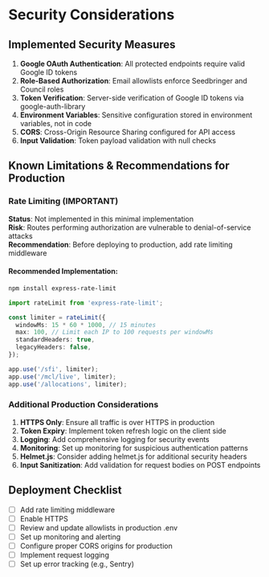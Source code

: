 # Security Considerations

## Implemented Security Measures

1. **Google OAuth Authentication**: All protected endpoints require valid Google ID tokens
2. **Role-Based Authorization**: Email allowlists enforce Seedbringer and Council roles
3. **Token Verification**: Server-side verification of Google ID tokens via google-auth-library
4. **Environment Variables**: Sensitive configuration stored in environment variables, not in code
5. **CORS**: Cross-Origin Resource Sharing configured for API access
6. **Input Validation**: Token payload validation with null checks

## Known Limitations & Recommendations for Production

### Rate Limiting (IMPORTANT)
**Status**: Not implemented in this minimal implementation  
**Risk**: Routes performing authorization are vulnerable to denial-of-service attacks  
**Recommendation**: Before deploying to production, add rate limiting middleware

#### Recommended Implementation:
```bash
npm install express-rate-limit
```

```typescript
import rateLimit from 'express-rate-limit';

const limiter = rateLimit({
  windowMs: 15 * 60 * 1000, // 15 minutes
  max: 100, // Limit each IP to 100 requests per windowMs
  standardHeaders: true,
  legacyHeaders: false,
});

app.use('/sfi', limiter);
app.use('/mcl/live', limiter);
app.use('/allocations', limiter);
```

### Additional Production Considerations

1. **HTTPS Only**: Ensure all traffic is over HTTPS in production
2. **Token Expiry**: Implement token refresh logic on the client side
3. **Logging**: Add comprehensive logging for security events
4. **Monitoring**: Set up monitoring for suspicious authentication patterns
5. **Helmet.js**: Consider adding helmet.js for additional security headers
6. **Input Sanitization**: Add validation for request bodies on POST endpoints

## Deployment Checklist

- [ ] Add rate limiting middleware
- [ ] Enable HTTPS
- [ ] Review and update allowlists in production .env
- [ ] Set up monitoring and alerting
- [ ] Configure proper CORS origins for production
- [ ] Implement request logging
- [ ] Set up error tracking (e.g., Sentry)
